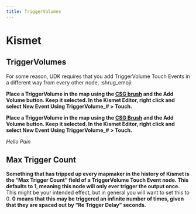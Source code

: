 ```yaml
---
title: TriggerVolumes
---
```

# Kismet

## TriggerVolumes

For some reason, UDK requires that you add TriggerVolume Touch Events in a different way from every other node. :shrug_emoji:

**Place a TriggerVolume in the map using the [CSG brush](../modeling/csg) and the Add Volume button. Keep it selected. In the Kismet Editor, right click and select New Event Using TriggerVolume_# > Touch.**

**Place a TriggerVolume in the map using the [CSG Brush](../udk/01_csg) and the Add Volume button. Keep it selected. In the Kismet Editor, right click and select New Event Using TriggerVolume_# > Touch.**

*Hello Pain*

## Max Trigger Count <Badge text="important" type="tip"/>

**Something that has tripped up every mapmaker in the history of Kismet is the “Max Trigger Count” field of a TriggerVolume Touch Event node. This defaults to 1, meaning this node will only ever trigger the output once.** This might be your intended effect, but in general you will want to set this to 0. **0 means that this may be triggered an infinite number of times, given that they are spaced out by “Re Trigger Delay” seconds.**